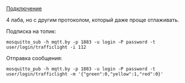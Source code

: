 [Подключение](/sources/4.jpg)

4 лаба, но с другим протоколом, который даже проще отлаживать.

Подписка на топик:
```
mosquitto_sub -h mqtt.by -p 1883 -u login -P password -t user/login/trafficlight -i 112
```

Отправка сообщения:
```
mosquitto_pub -h mqtt.by -p 1883 -u login -P password -t user/login/trafficlight -m '{"green":0,"yellow":1,"red":0}'
```